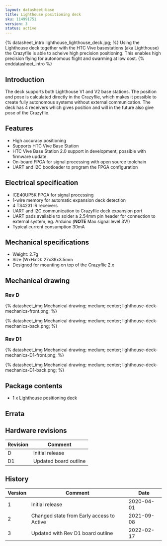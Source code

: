```yaml
---
layout: datasheet-base
title: Lighthouse positioning deck
sku: 114991751
version: 3
status: active
---
```


{% datasheet_intro lighthouse_lighthouse_deck.jpg; %}
Using the Lighthouse deck together with the HTC Vive basestations (aka Lighthouse) the
Crazyflie is able to acheive high precision positioning. This enables high precision flying
for autonomous flight and swarming at low cost.
{% enddatasheet_intro %}

## Introduction

The deck supports both Lighthouse V1 and V2 base stations. The position and pose is calculated
directly in the Crazyflie, which makes it possible to create fully autonomous systems without
external communication. The deck has 4 receivers which gives position and will in the future
also give pose of the Crazyflie.

## Features

* High accuracy positioning
* Supports HTC Vive Base Station
* HTC Vive Base Station 2.0 support in development, possible with firmware update
* On-board FPGA for signal processing with open source toolchain
* UART and I2C bootloader to program the FPGA configuration

## Electrical specification

* ICE40UP5K FPGA for signal processing
* 1-wire memory for automatic expansion deck detection
* 4 TS4231 IR receivers
* UART and I2C communication to Crazyflie deck expansion port
* UART pads available to solder a 2.54mm pin header for connection to external system, eg. Arduino (**NOTE** Max signal level 3V!)
* Typical current consumption 30mA

## Mechanical specifications

* Weight: 2.7g
* Size (WxHxD): 27x39x3.5mm
* Designed for mounting on top of the Crazyflie 2.x

## Mechanical drawing

### Rev D

{% datasheet_img Mechanical drawing; medium; center; lighthouse-deck-mechanics-front.png; %}

{% datasheet_img Mechanical drawing; medium; center; lighthouse-deck-mechanics-back.png; %}

### Rev D1

{% datasheet_img Mechanical drawing; medium; center; lighthouse-deck-mechanics-D1-front.png; %}

{% datasheet_img Mechanical drawing; medium; center; lighthouse-deck-mechanics-D1-back.png; %}

## Package contents

* 1 x Lighthouse positioning deck

## Errata

## Hardware revisions

| Revision | Comment |
| ------- | ------- |
| D | Initial release |
| D1 | Updated board outline |

## History

| Version | Comment | Date |
| ------- | ------- | ---- |
| 1 | Initial release | 2020-04-01 |
| 2 | Changed state from Early access to Active | 2021-09-08 |
| 3 | Updated with Rev D1 board outline | 2022-02-17 |
